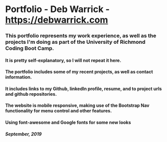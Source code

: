 # Portfolio - Deb Warrick - https://debwarrick.com

### This portfolio represents my work experience, as well as the projects I'm doing as part of the University of Richmond Coding Boot Camp.

#### It is pretty self-explanatory, so I will not repeat it here.

#### The portfolio includes some of my recent projects, as well as contact information.

#### It includes links to my Github, linkedIn profile, resume, and to project urls and github repositories.

#### The website is mobile responsive, making use of the Bootstrap Nav functionality for menu control and other features.

#### Using font-awesome and Google fonts for some new looks


##### September, 2019
